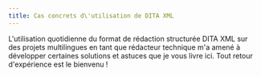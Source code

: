```yaml
---
title: Cas concrets d\'utilisation de DITA XML
---
```


L\'utilisation quotidienne du format de rédaction structurée DITA XML
sur des projets multilingues en tant que rédacteur technique m\'a amené
à développer certaines solutions et astuces que je vous livre ici. Tout
retour d\'expérience est le bienvenu !
